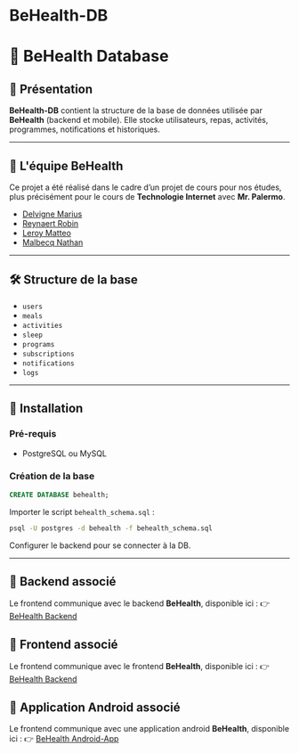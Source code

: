# BeHealth-DB

# 📄 BeHealth Database

## 🚀 Présentation
**BeHealth-DB** contient la structure de la base de données utilisée par **BeHealth** (backend et mobile).
Elle stocke utilisateurs, repas, activités, programmes, notifications et historiques.

---

## 👥 L'équipe BeHealth
Ce projet a été réalisé dans le cadre d’un projet de cours pour nos études, plus précisément pour le cours de **Technologie Internet** avec **Mr. Palermo**.

- [Delvigne Marius](https://github.com/mariusdelvigne)
- [Reynaert Robin](https://github.com/RobinRHELHa)
- [Leroy Matteo](https://github.com/rococooooo)
- [Malbecq Nathan](https://github.com/NathanHELHa)

---

## 🛠️ Structure de la base
- `users`  
- `meals`  
- `activities`  
- `sleep`  
- `programs`  
- `subscriptions`  
- `notifications`  
- `logs`

---

## 📂 Installation
### Pré-requis
- PostgreSQL ou MySQL

### Création de la base
```sql
CREATE DATABASE behealth;
```
Importer le script `behealth_schema.sql` :
```bash
psql -U postgres -d behealth -f behealth_schema.sql
```
Configurer le backend pour se connecter à la DB.

---

## 🔗 Backend associé
Le frontend communique avec le backend **BeHealth**, disponible ici :
👉 [BeHealth Backend](https://github.com/mariusdelvigne/BeHealth-Backend)

## 🔗 Frontend associé
Le frontend communique avec le frontend **BeHealth**, disponible ici :
👉 [BeHealth Backend](https://github.com/mariusdelvigne/BeHealth-Frontend)

## 🔗 Application Android associé
Le frontend communique avec une application android **BeHealth**, disponible ici :
👉 [BeHealth Android-App](https://github.com/mariusdelvigne/BeHealth-AndroidApp)
